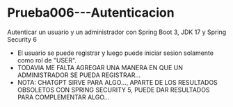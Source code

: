 # Prueba006---Autenticacion
Autenticar un usuario y un administrador con Spring Boot 3, JDK 17 y Spring Security 6
- El usuario se puede registrar y luego puede iniciar sesion solamente como rol de "USER".
- TODAVIA ME FALTA AGREGAR UNA MANERA EN QUE UN ADMINISTRADOR SE PUEDA REGISTRAR...
- NOTA: CHATGPT SIRVE PARA ALGO..., APARTE DE LOS RESULTADOS OBSOLETOS CON SPRING SECURITY 5, PUEDE DAR RESULTADOS PARA COMPLEMENTAR ALGO...
